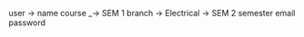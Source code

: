 user -> name
        course               _-> SEM 1
        branch  -> Electrical -> SEM 2
        semester
        email
        password
